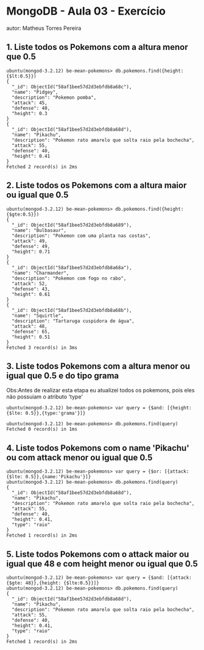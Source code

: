 # MongoDB - Aula 03 - Exercício
autor: Matheus Torres Pereira

## 1. Liste todos os Pokemons com a altura menor que 0.5

```
ubuntu(mongod-3.2.12) be-mean-pokemons> db.pokemons.find({height: {$lt:0.5}})
{
  "_id": ObjectId("58af1bee57d2d3ebfdb8a68c"),
  "name": "Pidgey",
  "description": "Pokemon pomba",
  "attack": 45,
  "defense": 40,
  "height": 0.3
}
{
  "_id": ObjectId("58af1bee57d2d3ebfdb8a68d"),
  "name": "Pikachu",
  "description": "Pokemon rato amarelo que solta raio pela bochecha",
  "attack": 55,
  "defense": 40,
  "height": 0.41
}
Fetched 2 record(s) in 2ms
```

## 2. Liste todos os Pokemons com a altura maior ou igual que 0.5

```
ubuntu(mongod-3.2.12) be-mean-pokemons> db.pokemons.find({height: {$gte:0.5}})
{
  "_id": ObjectId("58af1bee57d2d3ebfdb8a689"),
  "name": "Bulbasaur",
  "description": "Pokemon com uma planta nas costas",
  "attack": 49,
  "defense": 49,
  "height": 0.71
}
{
  "_id": ObjectId("58af1bee57d2d3ebfdb8a68a"),
  "name": "Charmander",
  "description": "Pokemon com fogo no rabo",
  "attack": 52,
  "defense": 43,
  "height": 0.61
}
{
  "_id": ObjectId("58af1bee57d2d3ebfdb8a68b"),
  "name": "Squirtle",
  "description": "Tartaruga cuspidora de água",
  "attack": 48,
  "defense": 65,
  "height": 0.51
}
Fetched 3 record(s) in 3ms
```

## 3. Liste todos Pokemons com a altura menor ou igual que 0.5 e do tipo grama
Obs:Antes de realizar esta etapa eu atualizei todos os pokemons, pois eles não possuiam o atributo 'type'

```
ubuntu(mongod-3.2.12) be-mean-pokemons> var query = {$and: [{height: {$lte: 0.5}},{type:'grama'}]}

ubuntu(mongod-3.2.12) be-mean-pokemons> db.pokemons.find(query)
Fetched 0 record(s) in 1ms

```

## 4. Liste todos Pokemons com o name 'Pikachu' ou com attack menor ou igual que 0.5

```
ubuntu(mongod-3.2.12) be-mean-pokemons> var query = {$or: [{attack: {$lte: 0.5}},{name:'Pikachu'}]}
ubuntu(mongod-3.2.12) be-mean-pokemons> db.pokemons.find(query)
{
  "_id": ObjectId("58af1bee57d2d3ebfdb8a68d"),
  "name": "Pikachu",
  "description": "Pokemon rato amarelo que solta raio pela bochecha",
  "attack": 55,
  "defense": 40,
  "height": 0.41,
  "type": "raio"
}
Fetched 1 record(s) in 2ms
```

## 5. Liste todos Pokemons com o attack maior ou igual que 48 e com height menor ou igual que 0.5

```
ubuntu(mongod-3.2.12) be-mean-pokemons> var query = {$and: [{attack: {$gte: 48}},{height: {$lte:0.5}}]}
ubuntu(mongod-3.2.12) be-mean-pokemons> db.pokemons.find(query)
{
  "_id": ObjectId("58af1bee57d2d3ebfdb8a68d"),
  "name": "Pikachu",
  "description": "Pokemon rato amarelo que solta raio pela bochecha",
  "attack": 55,
  "defense": 40,
  "height": 0.41,
  "type": "raio"
}
Fetched 1 record(s) in 2ms
```

